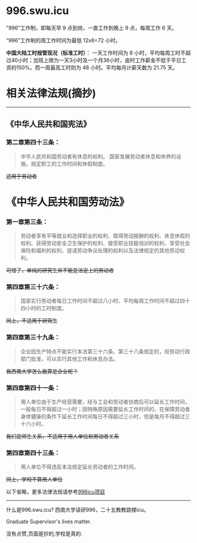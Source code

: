 # 996.swu.icu

“996”工作制，即每天早 9 点到岗，一直工作到晚上 9 点，每周工作 6 天。

“996”工作制的周工作时间为最低 12x6=72 小时。

**中国大陆工时规管现况（标准工时）**： 一天工作时间为 8 小时，平均每周工时不超过40小时；加班上限为一天3小时及一个月36小时，逾时工作薪金不低于平日工资的150%。而一周最高工时则为 48 小时。平均每月计薪天数为
21.75 天。

# 相关法律法规(摘抄)

------------------

## 《中华人民共和国宪法》

### 第二章第四十三条：
> 中华人民共和国劳动者有休息的权利。
国家发展劳动者休息和休养的设施，规定职工的工作时间和休假制度。

~~适用于劳动者~~

# 《中华人民共和国劳动法》

### 第一章第三条：

> 劳动者享有平等就业和选择职业的权利、取得劳动报酬的权利、休息休假的权利、获得劳动安全卫生保护的权利、接受职业技能培训的权利、享受社会保险和福利的权利、提请劳动争议处理的权利以及法律规定的其他劳动权利。

~~可惜了，单纯的研究生并不能是法定上的劳动者~~ 

### 第四章第三十六条：
> 国家实行劳动者每日工作时间不超过八小时、平均每周工作时间不超过四十四小时的工时制度。

~~同上，不适用于研究生~~

### 第四章第三十九条：
> 企业因生产特点不能实行本法第三十六条、第三十八条规定的，经劳动行政部门批准，可以实行其他工作和休息办法。

~~我西南大学怎么能算是企业呢？~~

### 第四章第四十一条：
> 用人单位由于生产经营需要，经与工会和劳动者协商后可以延长工作时间，一般每日不得超过一小时；因特殊原因需要延长工作时间的，在保障劳动者身体健康的条件下延长工作时间每日不得超过三小时，但是每月不得超过三十六小时。

~~我们是师生关系，不适用于用人单位和劳动者关系~~
### 第四章第四十三条：
> 用人单位不得违反本法规定延长劳动者的工作时间。

~~同上，学校不算用人单位~~

以下省略，更多法律法规请参考[996icu项目](https://996.icu/#/zh_CN)

-----------------
什么是996.swu.icu? 西南大学读研996，二十五教教跳楼icu。

Graduate Supervisor's lives matter.

没有点赞,页面是抄的,学校是真的.